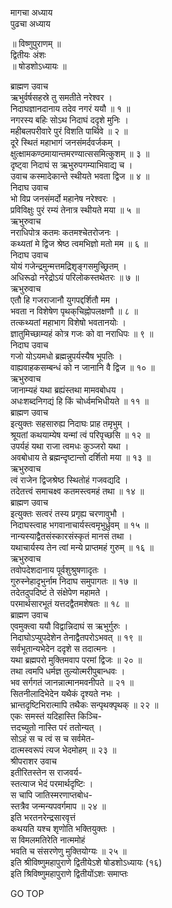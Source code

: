 मागचा अध्याय  
पुढचा अध्याय  
  
॥ विष्णुपुराणम् ॥  
द्वितीयः अंशः  
॥ षोडशोऽध्यायः ॥  
  
ब्राह्मण उवाच  
ऋभुर्वर्षसहस्रे तु समतीते नरेश्वर ।  
निदाघज्ञानदानाय तदेव नगरं ययौ ॥ १ ॥  
नगरस्य बहिः सोऽथ निदाघं ददृशे मुनिः ।  
महीबलपरीवारे पुरं विशति पार्थिवे ॥ २ ॥  
दूरे स्थितं महाभागं जनसंमर्दवर्जकम् ।  
क्षुत्क्षामकण्ठमायान्तमरण्यात्ससमित्कुशम् ॥ ३ ॥  
दृष्ट्वा निदाघं स ऋभुरुपगम्याभिवाद्य च ।  
उवाच कस्मादेकान्ते स्थीयते भवता द्विज ॥ ४ ॥  
निदाघ उवाच  
भो विप्र जनसंमर्दो महानेष नरेश्वरः ।  
प्रविविक्षुः पुरं रम्यं तेनात्र स्थीयते मया ॥ ५ ॥  
ऋभुरुवाच  
नराधिपोत्र कतमः कतमश्चेतरोजनः ।  
कथ्यतां मे द्विज श्रेष्ठ त्वमभिज्ञो मतो मम ॥ ६ ॥  
निदाघ उवाच  
योयं गजेन्द्रमुन्मत्तमद्रिशृङ्गसमुच्छ्रितम् ।  
अधिरूढो नरेद्रोऽयं परिलोकस्तथेतरः ॥ ७ ॥  
ऋभुरुवाच  
एतौ हि गजराजानौ युगपद्दर्शितौ मम ।  
भवता न विशेषेण पृथक्‌चिह्नोपलक्षणौ ॥ ८ ॥  
तत्कथ्यतां महाभाग विशेषो भवतानयोः ।  
ज्ञातुमिच्छाम्यहं कोत्र गजः को वा नराधिपः ॥ ९ ॥  
निदाघ उवाच  
गजो योऽयमधो ब्रह्मन्नुपर्यस्यैष भूपतिः ।  
वाह्यवाहकसम्बन्धं को न जानानि वै द्विज ॥ १० ॥  
ऋभुरुवाच  
जानाम्यहं यथा ब्रह्यंस्तथा मामवबोधय ।  
अधःशब्दनिगद्यं हि किं चोर्ध्वमभिधीयते ॥ ११ ॥  
ब्राह्मण उवाच  
इत्युक्तः सहसारुह्य निदाघः प्राह तमृभुम् ।  
श्रूयतां कथयाम्येष यन्मां त्वं परिपृच्छसि ॥ १२ ॥  
उपर्यहं यथा राजा त्वमधः कुञ्जरो यथा ।  
अवबोधाय ते ब्रह्मन्दृष्टान्तो दर्शितो मया ॥ १३ ॥  
ऋभुरुवाच  
त्वं राजेन द्विजश्रेष्ठ स्थितोहं गजवद्यदि ।  
तदेतत्त्वं समाचक्ष्व कतमस्त्वमहं तथा ॥ १४ ॥  
ब्राह्मण उवाच  
इत्युक्तः सत्वरं तस्य प्रगृह्य चरणावुभौ ।  
निदाघस्त्वाह भगवानाचार्यस्त्वमृभुर्ध्रुवम् ॥ १५ ॥  
नान्यस्याद्वैतसंस्कारसंस्कृतं मानसं तथा ।  
यथाचार्यस्य तेन त्वां मन्ये प्राप्तमहं गुरुम् ॥ १६ ॥  
ऋभुरुवाच  
तवोपदेशदानाय पूर्वशुश्रुषणादृतः ।  
गुरुस्नेहादृभुर्नाम निदाघ समुपागतः ॥ १७ ॥  
तदेतदुपदिष्टं ते संक्षेपेण महामते ।  
परमार्थसारभूतं यत्तदद्वैतमशेषतः ॥ १८ ॥  
ब्राह्मण उवाच  
एवमुक्त्वा ययौ विद्वान्निदाघं स ऋभुर्गुरुः ।  
निदाघोऽप्युपदेशेन तेनाद्वैतपरोऽभवत् ॥ १९ ॥  
सर्वभूतान्यभेदेन ददृशे स तदात्मनः ।  
यथा ब्रह्मपरो मुक्तिमवाप परमां द्विजः ॥ २० ॥  
तथा त्वमपि धर्मज्ञ तुल्योत्मरीपुबान्धवः ।  
भव सर्गगतं जानन्नात्मानमवनीपते ॥ २१ ॥  
सितनीलादिभेदेन यथैकं दृश्यते नभः ।  
भ्रान्तदृष्टिभिरात्मापि तथैकः सन्पृथक्पृथक् ॥ २२ ॥  
एकः समस्तं यदिहास्ति किञ्चि-  
    त्तदच्युतो नास्ति परं ततोन्यत् ।  
सोऽहं स च त्वं स च सर्वमेत-  
    दात्मस्वरूपं त्यज भेदमोहम् ॥ २३ ॥  
श्रीपराशर उवाच  
इतीरितस्तेन स राजवर्य-  
    स्तत्याज भेदं परमार्थदृष्टिः ।  
स चापि जातिस्मरणाप्तबोध-  
    स्तत्रैव जन्मन्यपवर्गमाप ॥ २४ ॥  
इति भरतनरेन्द्रसारवृत्तं  
    कथयति यश्च शृणोति भक्तियुक्तः ।  
स विमलमतिरेति नात्ममोहं  
    भवति च संसरणेणु मुक्तियोग्यः ॥ २५ ॥  
इति श्रीविष्णुमहापुराणे द्वितीयेऽशे षोडशोऽध्यायः (१६)  
इति श्रिविष्णुमहापुराणे द्वितीयोंऽशः समाप्तः  
  
  
  
GO TOP
